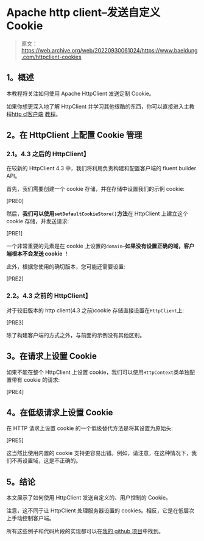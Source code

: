 # Apache http client–发送自定义 Cookie

> 原文：<https://web.archive.org/web/20220930061024/https://www.baeldung.com/httpclient-cookies>

## **1。概述**

本教程将关注如何使用 Apache HttpClient 发送定制 Cookie。

如果你想更深入地了解 HttpClient 并学习其他很酷的东西，你可以直接进入主教程[http cl](/web/20220916100042/https://www.baeldung.com/httpclient-guide "Cool basic and more advanced things you can do with the HttpClient 4")[客户端](/web/20220916100042/https://www.baeldung.com/httpclient-guide "Cool basic and more advanced things you can do with the HttpClient 4") [教程](/web/20220916100042/https://www.baeldung.com/httpclient-guide "Cool basic and more advanced things you can do with the HttpClient 4")。

## **2。在 HttpClient** 上配置 Cookie 管理

### **2.1。4.3 之后的 HttpClient】**

在较新的 HttpClient 4.3 中，我们将利用负责构建和配置客户端的 fluent builder API。

首先，我们需要创建一个 cookie 存储，并在存储中设置我们的示例 cookie:

[PRE0]

然后，**我们可以使用`setDefaultCookieStore()`方法**在 HttpClient 上建立这个 cookie 存储，并发送请求:

[PRE1]

一个非常重要的元素是在 cookie 上设置的`domain`–**如果没有设置正确的域，客户端根本不会发送 cookie** ！

此外，根据您使用的确切版本，您可能还需要设置:

[PRE2]

### **2.2。4.3 之前的 HttpClient】**

对于较旧版本的 http client(4.3 之前)cookie 存储直接设置在`HttpClient`上:

[PRE3]

除了构建客户端的方式之外，与前面的示例没有其他区别。

## **3。在请求上设置 Cookie**

如果不能在整个 HttpClient 上设置 cookie，我们可以使用`HttpContext`类单独配置带有 cookie 的请求:

[PRE4]

## **4。在低级请求上设置 Cookie**

在 HTTP 请求上设置 cookie 的一个低级替代方法是将其设置为原始头:

[PRE5]

这当然比使用内置的 cookie 支持更容易出错。例如，请注意，在这种情况下，我们不再设置域，这是不正确的。

## **5。结论**

本文展示了如何使用 HttpClient 发送自定义的、用户控制的 Cookie。

注意，这不同于让 HttpClient 处理服务器设置的 cookies。相反，它是在低层次上手动控制客户端。

所有这些例子和代码片段的实现都可以在[我的 github 项目](https://web.archive.org/web/20220916100042/https://github.com/eugenp/tutorials/tree/master/httpclient-simple "Github Project exemplifying Live HttpClient 4.3 examples")中找到。